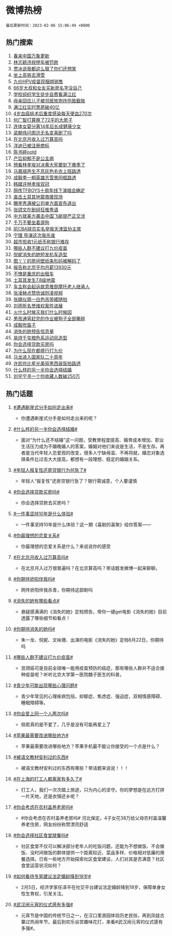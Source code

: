 # 微博热榜

`最后更新时间：2023-02-06 15:06:49 +0800`

## 热门搜索

1. [春来中国万象更新](https://m.weibo.cn/search?containerid=100103type%3D1%26t%3D10%26q%3D%23%E6%98%A5%E6%9D%A5%E4%B8%AD%E5%9B%BD%E4%B8%87%E8%B1%A1%E6%9B%B4%E6%96%B0%23&stream_entry_id=51&isnewpage=1&extparam=seat%3D1%26c_type%3D51%26pos%3D0%26stream_entry_id%3D51%26cate%3D10103%26filter_type%3Drealtimehot%26dgr%3D0%26display_time%3D1675667207%26pre_seqid%3D16756672078239343394281&luicode=10000011&lfid=106003type%253D25%2526t%253D3%2526disable_hot%253D1%2526filter_type%253Drealtimehot)
1. [林志颖违规停车被罚款](https://m.weibo.cn/search?containerid=100103type%3D1%26t%3D10%26q%3D%23%E6%9E%97%E5%BF%97%E9%A2%96%E8%BF%9D%E8%A7%84%E5%81%9C%E8%BD%A6%E8%A2%AB%E7%BD%9A%E6%AC%BE%23&stream_entry_id=31&isnewpage=1&extparam=seat%3D1%26q%3D%2523%25E6%259E%2597%25E5%25BF%2597%25E9%25A2%2596%25E8%25BF%259D%25E8%25A7%2584%25E5%2581%259C%25E8%25BD%25A6%25E8%25A2%25AB%25E7%25BD%259A%25E6%25AC%25BE%2523%26filter_type%3Drealtimehot%26dgr%3D0%26flag%3D1%26c_type%3D31%26band_rank%3D1%26stream_entry_id%3D31%26cate%3D5001%26lcate%3D5001%26pos%3D0%26realpos%3D1%26display_time%3D1675667207%26pre_seqid%3D16756672078239343394281&luicode=10000011&lfid=106003type%253D25%2526t%253D3%2526disable_hot%253D1%2526filter_type%253Drealtimehot)
1. [贾冰说我都这么狠了你们还想笑](https://m.weibo.cn/search?containerid=100103type%3D1%26t%3D10%26q%3D%23%E8%B4%BE%E5%86%B0%E8%AF%B4%E6%88%91%E9%83%BD%E8%BF%99%E4%B9%88%E7%8B%A0%E4%BA%86%E4%BD%A0%E4%BB%AC%E8%BF%98%E6%83%B3%E7%AC%91%23&stream_entry_id=31&isnewpage=1&extparam=seat%3D1%26q%3D%2523%25E8%25B4%25BE%25E5%2586%25B0%25E8%25AF%25B4%25E6%2588%2591%25E9%2583%25BD%25E8%25BF%2599%25E4%25B9%2588%25E7%258B%25A0%25E4%25BA%2586%25E4%25BD%25A0%25E4%25BB%25AC%25E8%25BF%2598%25E6%2583%25B3%25E7%25AC%2591%2523%26filter_type%3Drealtimehot%26dgr%3D0%26flag%3D1%26c_type%3D31%26band_rank%3D2%26stream_entry_id%3D31%26cate%3D5001%26lcate%3D5001%26pos%3D1%26realpos%3D2%26display_time%3D1675667207%26pre_seqid%3D16756672078239343394281&luicode=10000011&lfid=106003type%253D25%2526t%253D3%2526disable_hot%253D1%2526filter_type%253Drealtimehot)
1. [坐上高铁去滑雪](https://m.weibo.cn/search?containerid=100103type%3D1%26t%3D10%26q%3D%23%E5%9D%90%E4%B8%8A%E9%AB%98%E9%93%81%E5%8E%BB%E6%BB%91%E9%9B%AA%23&stream_entry_id=31&isnewpage=1&extparam=seat%3D1%26q%3D%2523%25E5%259D%2590%25E4%25B8%258A%25E9%25AB%2598%25E9%2593%2581%25E5%258E%25BB%25E6%25BB%2591%25E9%259B%25AA%2523%26filter_type%3Drealtimehot%26dgr%3D0%26flag%3D0%26c_type%3D31%26band_rank%3D3%26stream_entry_id%3D31%26cate%3D5001%26lcate%3D5001%26pos%3D2%26realpos%3D3%26display_time%3D1675667207%26pre_seqid%3D16756672078239343394281&luicode=10000011&lfid=106003type%253D25%2526t%253D3%2526disable_hot%253D1%2526filter_type%253Drealtimehot)
1. [九价HPV疫苗现捆绑销售](https://m.weibo.cn/search?containerid=100103type%3D1%26t%3D10%26q%3D%23%E4%B9%9D%E4%BB%B7HPV%E7%96%AB%E8%8B%97%E7%8E%B0%E6%8D%86%E7%BB%91%E9%94%80%E5%94%AE%23&stream_entry_id=31&isnewpage=1&extparam=seat%3D1%26q%3D%2523%25E4%25B9%259D%25E4%25BB%25B7HPV%25E7%2596%25AB%25E8%258B%2597%25E7%258E%25B0%25E6%258D%2586%25E7%25BB%2591%25E9%2594%2580%25E5%2594%25AE%2523%26filter_type%3Drealtimehot%26dgr%3D0%26flag%3D2%26c_type%3D31%26band_rank%3D4%26stream_entry_id%3D31%26cate%3D5001%26lcate%3D5001%26pos%3D3%26realpos%3D4%26display_time%3D1675667207%26pre_seqid%3D16756672078239343394281&luicode=10000011&lfid=106003type%253D25%2526t%253D3%2526disable_hot%253D1%2526filter_type%253Drealtimehot)
1. [66岁大叔和女友买新房名字没自己](https://m.weibo.cn/search?containerid=100103type%3D1%26t%3D10%26q%3D%2366%E5%B2%81%E5%A4%A7%E5%8F%94%E5%92%8C%E5%A5%B3%E5%8F%8B%E4%B9%B0%E6%96%B0%E6%88%BF%E5%90%8D%E5%AD%97%E6%B2%A1%E8%87%AA%E5%B7%B1%23&stream_entry_id=31&isnewpage=1&extparam=seat%3D1%26q%3D%252366%25E5%25B2%2581%25E5%25A4%25A7%25E5%258F%2594%25E5%2592%258C%25E5%25A5%25B3%25E5%258F%258B%25E4%25B9%25B0%25E6%2596%25B0%25E6%2588%25BF%25E5%2590%258D%25E5%25AD%2597%25E6%25B2%25A1%25E8%2587%25AA%25E5%25B7%25B1%2523%26filter_type%3Drealtimehot%26dgr%3D0%26flag%3D1%26c_type%3D31%26band_rank%3D5%26stream_entry_id%3D31%26cate%3D5001%26lcate%3D5001%26pos%3D4%26realpos%3D5%26display_time%3D1675667207%26pre_seqid%3D16756672078239343394281&luicode=10000011&lfid=106003type%253D25%2526t%253D3%2526disable_hot%253D1%2526filter_type%253Drealtimehot)
1. [学校组织学生徒步自费看满江红](https://m.weibo.cn/search?containerid=100103type%3D1%26t%3D10%26q%3D%23%E5%AD%A6%E6%A0%A1%E7%BB%84%E7%BB%87%E5%AD%A6%E7%94%9F%E5%BE%92%E6%AD%A5%E8%87%AA%E8%B4%B9%E7%9C%8B%E6%BB%A1%E6%B1%9F%E7%BA%A2%23&stream_entry_id=31&isnewpage=1&extparam=seat%3D1%26q%3D%2523%25E5%25AD%25A6%25E6%25A0%25A1%25E7%25BB%2584%25E7%25BB%2587%25E5%25AD%25A6%25E7%2594%259F%25E5%25BE%2592%25E6%25AD%25A5%25E8%2587%25AA%25E8%25B4%25B9%25E7%259C%258B%25E6%25BB%25A1%25E6%25B1%259F%25E7%25BA%25A2%2523%26filter_type%3Drealtimehot%26dgr%3D0%26flag%3D1%26c_type%3D31%26band_rank%3D6%26stream_entry_id%3D31%26cate%3D5001%26lcate%3D5001%26pos%3D5%26realpos%3D6%26display_time%3D1675667207%26pre_seqid%3D16756672078239343394281&luicode=10000011&lfid=106003type%253D25%2526t%253D3%2526disable_hot%253D1%2526filter_type%253Drealtimehot)
1. [母亲回应儿子被邻居放炮炸伤致截肢](https://m.weibo.cn/search?containerid=100103type%3D1%26t%3D10%26q%3D%23%E6%AF%8D%E4%BA%B2%E5%9B%9E%E5%BA%94%E5%84%BF%E5%AD%90%E8%A2%AB%E9%82%BB%E5%B1%85%E6%94%BE%E7%82%AE%E7%82%B8%E4%BC%A4%E8%87%B4%E6%88%AA%E8%82%A2%23&stream_entry_id=31&isnewpage=1&extparam=seat%3D1%26q%3D%2523%25E6%25AF%258D%25E4%25BA%25B2%25E5%259B%259E%25E5%25BA%2594%25E5%2584%25BF%25E5%25AD%2590%25E8%25A2%25AB%25E9%2582%25BB%25E5%25B1%2585%25E6%2594%25BE%25E7%2582%25AE%25E7%2582%25B8%25E4%25BC%25A4%25E8%2587%25B4%25E6%2588%25AA%25E8%2582%25A2%2523%26filter_type%3Drealtimehot%26dgr%3D0%26flag%3D0%26c_type%3D31%26band_rank%3D7%26stream_entry_id%3D31%26cate%3D5001%26lcate%3D5001%26pos%3D6%26realpos%3D7%26display_time%3D1675667207%26pre_seqid%3D16756672078239343394281&luicode=10000011&lfid=106003type%253D25%2526t%253D3%2526disable_hot%253D1%2526filter_type%253Drealtimehot)
1. [满江红实时票房破40亿](https://m.weibo.cn/search?containerid=100103type%3D1%26t%3D10%26q%3D%23%E6%BB%A1%E6%B1%9F%E7%BA%A2%E5%AE%9E%E6%97%B6%E7%A5%A8%E6%88%BF%E7%A0%B440%E4%BA%BF%23&stream_entry_id=31&isnewpage=1&extparam=seat%3D1%26q%3D%2523%25E6%25BB%25A1%25E6%25B1%259F%25E7%25BA%25A2%25E5%25AE%259E%25E6%2597%25B6%25E7%25A5%25A8%25E6%2588%25BF%25E7%25A0%25B440%25E4%25BA%25BF%2523%26filter_type%3Drealtimehot%26dgr%3D0%26flag%3D1%26c_type%3D31%26band_rank%3D8%26stream_entry_id%3D31%26cate%3D5001%26lcate%3D5001%26pos%3D7%26realpos%3D8%26display_time%3D1675667207%26pre_seqid%3D16756672078239343394281&luicode=10000011&lfid=106003type%253D25%2526t%253D3%2526disable_hot%253D1%2526filter_type%253Drealtimehot)
1. [4岁血癌娃术后重度感染每天便血270次](https://m.weibo.cn/search?containerid=100103type%3D1%26t%3D10%26q%3D%234%E5%B2%81%E8%A1%80%E7%99%8C%E5%A8%83%E6%9C%AF%E5%90%8E%E9%87%8D%E5%BA%A6%E6%84%9F%E6%9F%93%E6%AF%8F%E5%A4%A9%E4%BE%BF%E8%A1%80270%E6%AC%A1%23&stream_entry_id=31&isnewpage=1&extparam=seat%3D1%26q%3D%25234%25E5%25B2%2581%25E8%25A1%2580%25E7%2599%258C%25E5%25A8%2583%25E6%259C%25AF%25E5%2590%258E%25E9%2587%258D%25E5%25BA%25A6%25E6%2584%259F%25E6%259F%2593%25E6%25AF%258F%25E5%25A4%25A9%25E4%25BE%25BF%25E8%25A1%2580270%25E6%25AC%25A1%2523%26filter_type%3Drealtimehot%26dgr%3D0%26flag%3D0%26c_type%3D31%26band_rank%3D9%26stream_entry_id%3D31%26cate%3D5001%26lcate%3D5001%26pos%3D8%26realpos%3D9%26display_time%3D1675667207%26pre_seqid%3D16756672078239343394281&luicode=10000011&lfid=106003type%253D25%2526t%253D3%2526disable_hot%253D1%2526filter_type%253Drealtimehot)
1. [何广智打算换了72平的大房子](https://m.weibo.cn/search?containerid=100103type%3D1%26t%3D10%26q%3D%23%E4%BD%95%E5%B9%BF%E6%99%BA%E6%89%93%E7%AE%97%E6%8D%A2%E4%BA%8672%E5%B9%B3%E7%9A%84%E5%A4%A7%E6%88%BF%E5%AD%90%23&stream_entry_id=31&isnewpage=1&extparam=seat%3D1%26q%3D%2523%25E4%25BD%2595%25E5%25B9%25BF%25E6%2599%25BA%25E6%2589%2593%25E7%25AE%2597%25E6%258D%25A2%25E4%25BA%258672%25E5%25B9%25B3%25E7%259A%2584%25E5%25A4%25A7%25E6%2588%25BF%25E5%25AD%2590%2523%26filter_type%3Drealtimehot%26dgr%3D0%26flag%3D2%26c_type%3D31%26band_rank%3D10%26stream_entry_id%3D31%26cate%3D5001%26lcate%3D5001%26pos%3D9%26realpos%3D10%26display_time%3D1675667207%26pre_seqid%3D16756672078239343394281&luicode=10000011&lfid=106003type%253D25%2526t%253D3%2526disable_hot%253D1%2526filter_type%253Drealtimehot)
1. [连体女婴分离14年后长成健康少女](https://m.weibo.cn/search?containerid=100103type%3D1%26t%3D10%26q%3D%23%E8%BF%9E%E4%BD%93%E5%A5%B3%E5%A9%B4%E5%88%86%E7%A6%BB14%E5%B9%B4%E5%90%8E%E9%95%BF%E6%88%90%E5%81%A5%E5%BA%B7%E5%B0%91%E5%A5%B3%23&stream_entry_id=31&isnewpage=1&extparam=seat%3D1%26q%3D%2523%25E8%25BF%259E%25E4%25BD%2593%25E5%25A5%25B3%25E5%25A9%25B4%25E5%2588%2586%25E7%25A6%25BB14%25E5%25B9%25B4%25E5%2590%258E%25E9%2595%25BF%25E6%2588%2590%25E5%2581%25A5%25E5%25BA%25B7%25E5%25B0%2591%25E5%25A5%25B3%2523%26filter_type%3Drealtimehot%26dgr%3D0%26flag%3D1%26c_type%3D31%26band_rank%3D11%26stream_entry_id%3D31%26cate%3D5001%26lcate%3D5001%26pos%3D10%26realpos%3D11%26display_time%3D1675667207%26pre_seqid%3D16756672078239343394281&luicode=10000011&lfid=106003type%253D25%2526t%253D3%2526disable_hot%253D1%2526filter_type%253Drealtimehot)
1. [梁朝伟问周迅无名变喜剧了吗](https://m.weibo.cn/search?containerid=100103type%3D1%26t%3D10%26q%3D%23%E6%A2%81%E6%9C%9D%E4%BC%9F%E9%97%AE%E5%91%A8%E8%BF%85%E6%97%A0%E5%90%8D%E5%8F%98%E5%96%9C%E5%89%A7%E4%BA%86%E5%90%97%23&stream_entry_id=31&isnewpage=1&extparam=seat%3D1%26q%3D%2523%25E6%25A2%2581%25E6%259C%259D%25E4%25BC%259F%25E9%2597%25AE%25E5%2591%25A8%25E8%25BF%2585%25E6%2597%25A0%25E5%2590%258D%25E5%258F%2598%25E5%2596%259C%25E5%2589%25A7%25E4%25BA%2586%25E5%2590%2597%2523%26filter_type%3Drealtimehot%26dgr%3D0%26flag%3D1%26c_type%3D31%26band_rank%3D12%26stream_entry_id%3D31%26cate%3D5001%26lcate%3D5001%26pos%3D11%26realpos%3D12%26display_time%3D1675667207%26pre_seqid%3D16756672078239343394281&luicode=10000011&lfid=106003type%253D25%2526t%253D3%2526disable_hot%253D1%2526filter_type%253Drealtimehot)
1. [在北京月收入过万算高吗](https://m.weibo.cn/search?containerid=100103type%3D1%26t%3D10%26q%3D%23%E5%9C%A8%E5%8C%97%E4%BA%AC%E6%9C%88%E6%94%B6%E5%85%A5%E8%BF%87%E4%B8%87%E7%AE%97%E9%AB%98%E5%90%97%23&stream_entry_id=31&isnewpage=1&extparam=seat%3D1%26q%3D%2523%25E5%259C%25A8%25E5%258C%2597%25E4%25BA%25AC%25E6%259C%2588%25E6%2594%25B6%25E5%2585%25A5%25E8%25BF%2587%25E4%25B8%2587%25E7%25AE%2597%25E9%25AB%2598%25E5%2590%2597%2523%26filter_type%3Drealtimehot%26dgr%3D0%26flag%3D1%26c_type%3D31%26band_rank%3D13%26stream_entry_id%3D31%26cate%3D5001%26lcate%3D5001%26pos%3D12%26realpos%3D13%26display_time%3D1675667207%26pre_seqid%3D16756672078239343394281&luicode=10000011&lfid=106003type%253D25%2526t%253D3%2526disable_hot%253D1%2526filter_type%253Drealtimehot)
1. [洋迪已被注册商标](https://m.weibo.cn/search?containerid=100103type%3D1%26t%3D10%26q%3D%23%E6%B4%8B%E8%BF%AA%E5%B7%B2%E8%A2%AB%E6%B3%A8%E5%86%8C%E5%95%86%E6%A0%87%23&stream_entry_id=31&isnewpage=1&extparam=seat%3D1%26q%3D%2523%25E6%25B4%258B%25E8%25BF%25AA%25E5%25B7%25B2%25E8%25A2%25AB%25E6%25B3%25A8%25E5%2586%258C%25E5%2595%2586%25E6%25A0%2587%2523%26filter_type%3Drealtimehot%26dgr%3D0%26flag%3D1%26c_type%3D31%26band_rank%3D14%26stream_entry_id%3D31%26cate%3D5001%26lcate%3D5001%26pos%3D13%26realpos%3D14%26display_time%3D1675667207%26pre_seqid%3D16756672078239343394281&luicode=10000011&lfid=106003type%253D25%2526t%253D3%2526disable_hot%253D1%2526filter_type%253Drealtimehot)
1. [陈书婷ootd](https://m.weibo.cn/search?containerid=100103type%3D1%26t%3D10%26q%3D%23%E9%99%88%E4%B9%A6%E5%A9%B7ootd%23&stream_entry_id=31&isnewpage=1&extparam=seat%3D1%26q%3D%2523%25E9%2599%2588%25E4%25B9%25A6%25E5%25A9%25B7ootd%2523%26filter_type%3Drealtimehot%26dgr%3D0%26flag%3D0%26c_type%3D31%26band_rank%3D15%26stream_entry_id%3D31%26cate%3D5001%26lcate%3D5001%26pos%3D14%26realpos%3D15%26display_time%3D1675667207%26pre_seqid%3D16756672078239343394281&luicode=10000011&lfid=106003type%253D25%2526t%253D3%2526disable_hot%253D1%2526filter_type%253Drealtimehot)
1. [产后抑郁不是公主病](https://m.weibo.cn/search?containerid=100103type%3D1%26t%3D10%26q%3D%23%E4%BA%A7%E5%90%8E%E6%8A%91%E9%83%81%E4%B8%8D%E6%98%AF%E5%85%AC%E4%B8%BB%E7%97%85%23&stream_entry_id=31&isnewpage=1&extparam=seat%3D1%26q%3D%2523%25E4%25BA%25A7%25E5%2590%258E%25E6%258A%2591%25E9%2583%2581%25E4%25B8%258D%25E6%2598%25AF%25E5%2585%25AC%25E4%25B8%25BB%25E7%2597%2585%2523%26filter_type%3Drealtimehot%26dgr%3D0%26flag%3D1%26c_type%3D31%26band_rank%3D16%26stream_entry_id%3D31%26cate%3D5001%26lcate%3D5001%26pos%3D15%26realpos%3D16%26display_time%3D1675667207%26pre_seqid%3D16756672078239343394281&luicode=10000011&lfid=106003type%253D25%2526t%253D3%2526disable_hot%253D1%2526filter_type%253Drealtimehot)
1. [想看林孝埈对决黄大宪要到下赛季了](https://m.weibo.cn/search?containerid=100103type%3D1%26t%3D10%26q%3D%23%E6%83%B3%E7%9C%8B%E6%9E%97%E5%AD%9D%E5%9F%88%E5%AF%B9%E5%86%B3%E9%BB%84%E5%A4%A7%E5%AE%AA%E8%A6%81%E5%88%B0%E4%B8%8B%E8%B5%9B%E5%AD%A3%E4%BA%86%23&stream_entry_id=31&isnewpage=1&extparam=seat%3D1%26q%3D%2523%25E6%2583%25B3%25E7%259C%258B%25E6%259E%2597%25E5%25AD%259D%25E5%259F%2588%25E5%25AF%25B9%25E5%2586%25B3%25E9%25BB%2584%25E5%25A4%25A7%25E5%25AE%25AA%25E8%25A6%2581%25E5%2588%25B0%25E4%25B8%258B%25E8%25B5%259B%25E5%25AD%25A3%25E4%25BA%2586%2523%26filter_type%3Drealtimehot%26dgr%3D0%26flag%3D1%26c_type%3D31%26band_rank%3D17%26stream_entry_id%3D31%26cate%3D5001%26lcate%3D5001%26pos%3D16%26realpos%3D17%26display_time%3D1675667207%26pre_seqid%3D16756672078239343394281&luicode=10000011&lfid=106003type%253D25%2526t%253D3%2526disable_hot%253D1%2526filter_type%253Drealtimehot)
1. [马嘉祺声生不息灰色毛衣上班路透](https://m.weibo.cn/search?containerid=100103type%3D1%26t%3D10%26q%3D%23%E9%A9%AC%E5%98%89%E7%A5%BA%E5%A3%B0%E7%94%9F%E4%B8%8D%E6%81%AF%E7%81%B0%E8%89%B2%E6%AF%9B%E8%A1%A3%E4%B8%8A%E7%8F%AD%E8%B7%AF%E9%80%8F%23&stream_entry_id=31&isnewpage=1&extparam=seat%3D1%26q%3D%2523%25E9%25A9%25AC%25E5%2598%2589%25E7%25A5%25BA%25E5%25A3%25B0%25E7%2594%259F%25E4%25B8%258D%25E6%2581%25AF%25E7%2581%25B0%25E8%2589%25B2%25E6%25AF%259B%25E8%25A1%25A3%25E4%25B8%258A%25E7%258F%25AD%25E8%25B7%25AF%25E9%2580%258F%2523%26filter_type%3Drealtimehot%26dgr%3D0%26flag%3D1%26c_type%3D31%26band_rank%3D18%26stream_entry_id%3D31%26cate%3D5001%26lcate%3D5001%26pos%3D17%26realpos%3D18%26display_time%3D1675667207%26pre_seqid%3D16756672078239343394281&luicode=10000011&lfid=106003type%253D25%2526t%253D3%2526disable_hot%253D1%2526filter_type%253Drealtimehot)
1. [成毅李一桐英雄志雪景同框路透](https://m.weibo.cn/search?containerid=100103type%3D1%26t%3D10%26q%3D%23%E6%88%90%E6%AF%85%E6%9D%8E%E4%B8%80%E6%A1%90%E8%8B%B1%E9%9B%84%E5%BF%97%E9%9B%AA%E6%99%AF%E5%90%8C%E6%A1%86%E8%B7%AF%E9%80%8F%23&stream_entry_id=31&isnewpage=1&extparam=seat%3D1%26q%3D%2523%25E6%2588%2590%25E6%25AF%2585%25E6%259D%258E%25E4%25B8%2580%25E6%25A1%2590%25E8%258B%25B1%25E9%259B%2584%25E5%25BF%2597%25E9%259B%25AA%25E6%2599%25AF%25E5%2590%258C%25E6%25A1%2586%25E8%25B7%25AF%25E9%2580%258F%2523%26filter_type%3Drealtimehot%26dgr%3D0%26flag%3D1%26c_type%3D31%26band_rank%3D19%26stream_entry_id%3D31%26cate%3D5001%26lcate%3D5001%26pos%3D18%26realpos%3D19%26display_time%3D1675667207%26pre_seqid%3D16756672078239343394281&luicode=10000011&lfid=106003type%253D25%2526t%253D3%2526disable_hot%253D1%2526filter_type%253Drealtimehot)
1. [韩媒评林孝埈双冠](https://m.weibo.cn/search?containerid=100103type%3D1%26t%3D10%26q%3D%23%E9%9F%A9%E5%AA%92%E8%AF%84%E6%9E%97%E5%AD%9D%E5%9F%88%E5%8F%8C%E5%86%A0%23&stream_entry_id=31&isnewpage=1&extparam=seat%3D1%26q%3D%2523%25E9%259F%25A9%25E5%25AA%2592%25E8%25AF%2584%25E6%259E%2597%25E5%25AD%259D%25E5%259F%2588%25E5%258F%258C%25E5%2586%25A0%2523%26filter_type%3Drealtimehot%26dgr%3D0%26flag%3D0%26c_type%3D31%26band_rank%3D20%26stream_entry_id%3D31%26cate%3D5001%26lcate%3D5001%26pos%3D19%26realpos%3D20%26display_time%3D1675667207%26pre_seqid%3D16756672078239343394281&luicode=10000011&lfid=106003type%253D25%2526t%253D3%2526disable_hot%253D1%2526filter_type%253Drealtimehot)
1. [网传TFBOYS十周年线下演唱会确定](https://m.weibo.cn/search?containerid=100103type%3D1%26t%3D10%26q%3D%23%E7%BD%91%E4%BC%A0TFBOYS%E5%8D%81%E5%91%A8%E5%B9%B4%E7%BA%BF%E4%B8%8B%E6%BC%94%E5%94%B1%E4%BC%9A%E7%A1%AE%E5%AE%9A%23&stream_entry_id=31&isnewpage=1&extparam=seat%3D1%26q%3D%2523%25E7%25BD%2591%25E4%25BC%25A0TFBOYS%25E5%258D%2581%25E5%2591%25A8%25E5%25B9%25B4%25E7%25BA%25BF%25E4%25B8%258B%25E6%25BC%2594%25E5%2594%25B1%25E4%25BC%259A%25E7%25A1%25AE%25E5%25AE%259A%2523%26filter_type%3Drealtimehot%26dgr%3D0%26flag%3D0%26c_type%3D31%26band_rank%3D21%26stream_entry_id%3D31%26cate%3D5001%26lcate%3D5001%26pos%3D20%26realpos%3D21%26display_time%3D1675667207%26pre_seqid%3D16756672078239343394281&luicode=10000011&lfid=106003type%253D25%2526t%253D3%2526disable_hot%253D1%2526filter_type%253Drealtimehot)
1. [直击土耳其地震救援现场](https://m.weibo.cn/search?containerid=100103type%3D1%26t%3D10%26q%3D%23%E7%9B%B4%E5%87%BB%E5%9C%9F%E8%80%B3%E5%85%B6%E5%9C%B0%E9%9C%87%E6%95%91%E6%8F%B4%E7%8E%B0%E5%9C%BA%23&stream_entry_id=31&isnewpage=1&extparam=seat%3D1%26q%3D%2523%25E7%259B%25B4%25E5%2587%25BB%25E5%259C%259F%25E8%2580%25B3%25E5%2585%25B6%25E5%259C%25B0%25E9%259C%2587%25E6%2595%2591%25E6%258F%25B4%25E7%258E%25B0%25E5%259C%25BA%2523%26filter_type%3Drealtimehot%26dgr%3D0%26flag%3D1%26c_type%3D31%26band_rank%3D22%26stream_entry_id%3D31%26cate%3D5001%26lcate%3D5001%26pos%3D21%26realpos%3D22%26display_time%3D1675667207%26pre_seqid%3D16756672078239343394281&luicode=10000011&lfid=106003type%253D25%2526t%253D3%2526disable_hot%253D1%2526filter_type%253Drealtimehot)
1. [曝李秀满被公司单方面宣布退出](https://m.weibo.cn/search?containerid=100103type%3D1%26t%3D10%26q%3D%23%E6%9B%9D%E6%9D%8E%E7%A7%80%E6%BB%A1%E8%A2%AB%E5%85%AC%E5%8F%B8%E5%8D%95%E6%96%B9%E9%9D%A2%E5%AE%A3%E5%B8%83%E9%80%80%E5%87%BA%23&stream_entry_id=31&isnewpage=1&extparam=seat%3D1%26q%3D%2523%25E6%259B%259D%25E6%259D%258E%25E7%25A7%2580%25E6%25BB%25A1%25E8%25A2%25AB%25E5%2585%25AC%25E5%258F%25B8%25E5%258D%2595%25E6%2596%25B9%25E9%259D%25A2%25E5%25AE%25A3%25E5%25B8%2583%25E9%2580%2580%25E5%2587%25BA%2523%26filter_type%3Drealtimehot%26dgr%3D0%26flag%3D0%26c_type%3D31%26band_rank%3D23%26stream_entry_id%3D31%26cate%3D5001%26lcate%3D5001%26pos%3D22%26realpos%3D23%26display_time%3D1675667207%26pre_seqid%3D16756672078239343394281&luicode=10000011&lfid=106003type%253D25%2526t%253D3%2526disable_hot%253D1%2526filter_type%253Drealtimehot)
1. [张颂文在剧组狂推粤语](https://m.weibo.cn/search?containerid=100103type%3D1%26t%3D10%26q%3D%23%E5%BC%A0%E9%A2%82%E6%96%87%E5%9C%A8%E5%89%A7%E7%BB%84%E7%8B%82%E6%8E%A8%E7%B2%A4%E8%AF%AD%23&stream_entry_id=31&isnewpage=1&extparam=seat%3D1%26q%3D%2523%25E5%25BC%25A0%25E9%25A2%2582%25E6%2596%2587%25E5%259C%25A8%25E5%2589%25A7%25E7%25BB%2584%25E7%258B%2582%25E6%258E%25A8%25E7%25B2%25A4%25E8%25AF%25AD%2523%26filter_type%3Drealtimehot%26dgr%3D0%26flag%3D0%26c_type%3D31%26band_rank%3D24%26stream_entry_id%3D31%26cate%3D5001%26lcate%3D5001%26pos%3D23%26realpos%3D24%26display_time%3D1675667207%26pre_seqid%3D16756672078239343394281&luicode=10000011&lfid=106003type%253D25%2526t%253D3%2526disable_hot%253D1%2526filter_type%253Drealtimehot)
1. [中方就美方袭击中国飞艇提严正交涉](https://m.weibo.cn/search?containerid=100103type%3D1%26t%3D10%26q%3D%23%E4%B8%AD%E6%96%B9%E5%B0%B1%E7%BE%8E%E6%96%B9%E8%A2%AD%E5%87%BB%E4%B8%AD%E5%9B%BD%E9%A3%9E%E8%89%87%E6%8F%90%E4%B8%A5%E6%AD%A3%E4%BA%A4%E6%B6%89%23&stream_entry_id=31&isnewpage=1&extparam=seat%3D1%26q%3D%2523%25E4%25B8%25AD%25E6%2596%25B9%25E5%25B0%25B1%25E7%25BE%258E%25E6%2596%25B9%25E8%25A2%25AD%25E5%2587%25BB%25E4%25B8%25AD%25E5%259B%25BD%25E9%25A3%259E%25E8%2589%2587%25E6%258F%2590%25E4%25B8%25A5%25E6%25AD%25A3%25E4%25BA%25A4%25E6%25B6%2589%2523%26filter_type%3Drealtimehot%26dgr%3D0%26flag%3D0%26c_type%3D31%26band_rank%3D25%26stream_entry_id%3D31%26cate%3D5001%26lcate%3D5001%26pos%3D24%26realpos%3D25%26display_time%3D1675667207%26pre_seqid%3D16756672078239343394281&luicode=10000011&lfid=106003type%253D25%2526t%253D3%2526disable_hot%253D1%2526filter_type%253Drealtimehot)
1. [千万不要坐着遛狗](https://m.weibo.cn/search?containerid=100103type%3D1%26t%3D10%26q%3D%23%E5%8D%83%E4%B8%87%E4%B8%8D%E8%A6%81%E5%9D%90%E7%9D%80%E9%81%9B%E7%8B%97%23&stream_entry_id=31&isnewpage=1&extparam=seat%3D1%26q%3D%2523%25E5%258D%2583%25E4%25B8%2587%25E4%25B8%258D%25E8%25A6%2581%25E5%259D%2590%25E7%259D%2580%25E9%2581%259B%25E7%258B%2597%2523%26filter_type%3Drealtimehot%26dgr%3D0%26flag%3D1%26c_type%3D31%26band_rank%3D26%26stream_entry_id%3D31%26cate%3D5001%26lcate%3D5001%26pos%3D25%26realpos%3D26%26display_time%3D1675667207%26pre_seqid%3D16756672078239343394281&luicode=10000011&lfid=106003type%253D25%2526t%253D3%2526disable_hot%253D1%2526filter_type%253Drealtimehot)
1. [前CBA球员实名举报天津篮协主席](https://m.weibo.cn/search?containerid=100103type%3D1%26t%3D10%26q%3D%23%E5%89%8DCBA%E7%90%83%E5%91%98%E5%AE%9E%E5%90%8D%E4%B8%BE%E6%8A%A5%E5%A4%A9%E6%B4%A5%E7%AF%AE%E5%8D%8F%E4%B8%BB%E5%B8%AD%23&stream_entry_id=31&isnewpage=1&extparam=seat%3D1%26q%3D%2523%25E5%2589%258DCBA%25E7%2590%2583%25E5%2591%2598%25E5%25AE%259E%25E5%2590%258D%25E4%25B8%25BE%25E6%258A%25A5%25E5%25A4%25A9%25E6%25B4%25A5%25E7%25AF%25AE%25E5%258D%258F%25E4%25B8%25BB%25E5%25B8%25AD%2523%26filter_type%3Drealtimehot%26dgr%3D0%26flag%3D0%26c_type%3D31%26band_rank%3D27%26stream_entry_id%3D31%26cate%3D5001%26lcate%3D5001%26pos%3D26%26realpos%3D27%26display_time%3D1675667207%26pre_seqid%3D16756672078239343394281&luicode=10000011&lfid=106003type%253D25%2526t%253D3%2526disable_hot%253D1%2526filter_type%253Drealtimehot)
1. [宁理 导演这次我杀谁](https://m.weibo.cn/search?containerid=100103type%3D1%26t%3D10%26q%3D%E5%AE%81%E7%90%86+%E5%AF%BC%E6%BC%94%E8%BF%99%E6%AC%A1%E6%88%91%E6%9D%80%E8%B0%81&stream_entry_id=31&isnewpage=1&extparam=seat%3D1%26q%3D%25E5%25AE%2581%25E7%2590%2586%2520%25E5%25AF%25BC%25E6%25BC%2594%25E8%25BF%2599%25E6%25AC%25A1%25E6%2588%2591%25E6%259D%2580%25E8%25B0%2581%26filter_type%3Drealtimehot%26dgr%3D0%26flag%3D0%26c_type%3D31%26band_rank%3D28%26stream_entry_id%3D31%26cate%3D5001%26lcate%3D5001%26pos%3D27%26realpos%3D28%26display_time%3D1675667207%26pre_seqid%3D16756672078239343394281&luicode=10000011&lfid=106003type%253D25%2526t%253D3%2526disable_hot%253D1%2526filter_type%253Drealtimehot)
1. [超市拒收1元纸币称银行难存](https://m.weibo.cn/search?containerid=100103type%3D1%26t%3D10%26q%3D%23%E8%B6%85%E5%B8%82%E6%8B%92%E6%94%B61%E5%85%83%E7%BA%B8%E5%B8%81%E7%A7%B0%E9%93%B6%E8%A1%8C%E9%9A%BE%E5%AD%98%23&stream_entry_id=31&isnewpage=1&extparam=seat%3D1%26q%3D%2523%25E8%25B6%2585%25E5%25B8%2582%25E6%258B%2592%25E6%2594%25B61%25E5%2585%2583%25E7%25BA%25B8%25E5%25B8%2581%25E7%25A7%25B0%25E9%2593%25B6%25E8%25A1%258C%25E9%259A%25BE%25E5%25AD%2598%2523%26filter_type%3Drealtimehot%26dgr%3D0%26flag%3D0%26c_type%3D31%26band_rank%3D29%26stream_entry_id%3D31%26cate%3D5001%26lcate%3D5001%26pos%3D28%26realpos%3D29%26display_time%3D1675667207%26pre_seqid%3D16756672078239343394281&luicode=10000011&lfid=106003type%253D25%2526t%253D3%2526disable_hot%253D1%2526filter_type%253Drealtimehot)
1. [哪些人群不建议打九价疫苗](https://m.weibo.cn/search?containerid=100103type%3D1%26t%3D10%26q%3D%23%E5%93%AA%E4%BA%9B%E4%BA%BA%E7%BE%A4%E4%B8%8D%E5%BB%BA%E8%AE%AE%E6%89%93%E4%B9%9D%E4%BB%B7%E7%96%AB%E8%8B%97%23&stream_entry_id=31&isnewpage=1&extparam=seat%3D1%26q%3D%2523%25E5%2593%25AA%25E4%25BA%259B%25E4%25BA%25BA%25E7%25BE%25A4%25E4%25B8%258D%25E5%25BB%25BA%25E8%25AE%25AE%25E6%2589%2593%25E4%25B9%259D%25E4%25BB%25B7%25E7%2596%25AB%25E8%258B%2597%2523%26filter_type%3Drealtimehot%26dgr%3D0%26flag%3D1%26c_type%3D31%26band_rank%3D30%26stream_entry_id%3D31%26cate%3D5001%26lcate%3D5001%26pos%3D29%26realpos%3D30%26display_time%3D1675667207%26pre_seqid%3D16756672078239343394281&luicode=10000011&lfid=106003type%253D25%2526t%253D3%2526disable_hot%253D1%2526filter_type%253Drealtimehot)
1. [倪妮消失的她短发机车造型](https://m.weibo.cn/search?containerid=100103type%3D1%26t%3D10%26q%3D%23%E5%80%AA%E5%A6%AE%E6%B6%88%E5%A4%B1%E7%9A%84%E5%A5%B9%E7%9F%AD%E5%8F%91%E6%9C%BA%E8%BD%A6%E9%80%A0%E5%9E%8B%23&stream_entry_id=31&isnewpage=1&extparam=seat%3D1%26q%3D%2523%25E5%2580%25AA%25E5%25A6%25AE%25E6%25B6%2588%25E5%25A4%25B1%25E7%259A%2584%25E5%25A5%25B9%25E7%259F%25AD%25E5%258F%2591%25E6%259C%25BA%25E8%25BD%25A6%25E9%2580%25A0%25E5%259E%258B%2523%26filter_type%3Drealtimehot%26dgr%3D0%26flag%3D1%26c_type%3D31%26band_rank%3D31%26stream_entry_id%3D31%26cate%3D5001%26lcate%3D5001%26pos%3D30%26realpos%3D31%26display_time%3D1675667207%26pre_seqid%3D16756672078239343394281&luicode=10000011&lfid=106003type%253D25%2526t%253D3%2526disable_hot%253D1%2526filter_type%253Drealtimehot)
1. [图丫丫的房间壁纸条形码被解码了](https://m.weibo.cn/search?containerid=100103type%3D1%26t%3D10%26q%3D%23%E5%9B%BE%E4%B8%AB%E4%B8%AB%E7%9A%84%E6%88%BF%E9%97%B4%E5%A3%81%E7%BA%B8%E6%9D%A1%E5%BD%A2%E7%A0%81%E8%A2%AB%E8%A7%A3%E7%A0%81%E4%BA%86%23&stream_entry_id=31&isnewpage=1&extparam=seat%3D1%26q%3D%2523%25E5%259B%25BE%25E4%25B8%25AB%25E4%25B8%25AB%25E7%259A%2584%25E6%2588%25BF%25E9%2597%25B4%25E5%25A3%2581%25E7%25BA%25B8%25E6%259D%25A1%25E5%25BD%25A2%25E7%25A0%2581%25E8%25A2%25AB%25E8%25A7%25A3%25E7%25A0%2581%25E4%25BA%2586%2523%26filter_type%3Drealtimehot%26dgr%3D0%26flag%3D1%26c_type%3D31%26band_rank%3D32%26stream_entry_id%3D31%26cate%3D5001%26lcate%3D5001%26pos%3D31%26realpos%3D32%26display_time%3D1675667207%26pre_seqid%3D16756672078239343394281&luicode=10000011&lfid=106003type%253D25%2526t%253D3%2526disable_hot%253D1%2526filter_type%253Drealtimehot)
1. [报告称北京平均月薪13930元](https://m.weibo.cn/search?containerid=100103type%3D1%26t%3D10%26q%3D%23%E6%8A%A5%E5%91%8A%E7%A7%B0%E5%8C%97%E4%BA%AC%E5%B9%B3%E5%9D%87%E6%9C%88%E8%96%AA13930%E5%85%83%23&stream_entry_id=31&isnewpage=1&extparam=seat%3D1%26q%3D%2523%25E6%258A%25A5%25E5%2591%258A%25E7%25A7%25B0%25E5%258C%2597%25E4%25BA%25AC%25E5%25B9%25B3%25E5%259D%2587%25E6%259C%2588%25E8%2596%25AA13930%25E5%2585%2583%2523%26filter_type%3Drealtimehot%26dgr%3D0%26flag%3D0%26c_type%3D31%26band_rank%3D33%26stream_entry_id%3D31%26cate%3D5001%26lcate%3D5001%26pos%3D32%26realpos%3D33%26display_time%3D1675667207%26pre_seqid%3D16756672078239343394281&luicode=10000011&lfid=106003type%253D25%2526t%253D3%2526disable_hot%253D1%2526filter_type%253Drealtimehot)
1. [不愧是重庆的出租车](https://m.weibo.cn/search?containerid=100103type%3D1%26t%3D10%26q%3D%23%E4%B8%8D%E6%84%A7%E6%98%AF%E9%87%8D%E5%BA%86%E7%9A%84%E5%87%BA%E7%A7%9F%E8%BD%A6%23&stream_entry_id=31&isnewpage=1&extparam=seat%3D1%26q%3D%2523%25E4%25B8%258D%25E6%2584%25A7%25E6%2598%25AF%25E9%2587%258D%25E5%25BA%2586%25E7%259A%2584%25E5%2587%25BA%25E7%25A7%259F%25E8%25BD%25A6%2523%26filter_type%3Drealtimehot%26dgr%3D0%26flag%3D0%26c_type%3D31%26band_rank%3D34%26stream_entry_id%3D31%26cate%3D5001%26lcate%3D5001%26pos%3D33%26realpos%3D34%26display_time%3D1675667207%26pre_seqid%3D16756672078239343394281&luicode=10000011&lfid=106003type%253D25%2526t%253D3%2526disable_hot%253D1%2526filter_type%253Drealtimehot)
1. [土耳其发生7.8级地震](https://m.weibo.cn/search?containerid=100103type%3D1%26t%3D10%26q%3D%23%E5%9C%9F%E8%80%B3%E5%85%B6%E5%8F%91%E7%94%9F7.8%E7%BA%A7%E5%9C%B0%E9%9C%87%23&stream_entry_id=31&isnewpage=1&extparam=seat%3D1%26q%3D%2523%25E5%259C%259F%25E8%2580%25B3%25E5%2585%25B6%25E5%258F%2591%25E7%2594%259F7.8%25E7%25BA%25A7%25E5%259C%25B0%25E9%259C%2587%2523%26filter_type%3Drealtimehot%26dgr%3D0%26flag%3D0%26c_type%3D31%26band_rank%3D35%26stream_entry_id%3D31%26cate%3D5001%26lcate%3D5001%26pos%3D34%26realpos%3D35%26display_time%3D1675667207%26pre_seqid%3D16756672078239343394281&luicode=10000011&lfid=106003type%253D25%2526t%253D3%2526disable_hot%253D1%2526filter_type%253Drealtimehot)
1. [车主称会起诉故意推倒摩托老人继承人](https://m.weibo.cn/search?containerid=100103type%3D1%26t%3D10%26q%3D%23%E8%BD%A6%E4%B8%BB%E7%A7%B0%E4%BC%9A%E8%B5%B7%E8%AF%89%E6%95%85%E6%84%8F%E6%8E%A8%E5%80%92%E6%91%A9%E6%89%98%E8%80%81%E4%BA%BA%E7%BB%A7%E6%89%BF%E4%BA%BA%23&stream_entry_id=31&isnewpage=1&extparam=seat%3D1%26q%3D%2523%25E8%25BD%25A6%25E4%25B8%25BB%25E7%25A7%25B0%25E4%25BC%259A%25E8%25B5%25B7%25E8%25AF%2589%25E6%2595%2585%25E6%2584%258F%25E6%258E%25A8%25E5%2580%2592%25E6%2591%25A9%25E6%2589%2598%25E8%2580%2581%25E4%25BA%25BA%25E7%25BB%25A7%25E6%2589%25BF%25E4%25BA%25BA%2523%26filter_type%3Drealtimehot%26dgr%3D0%26flag%3D1%26c_type%3D31%26band_rank%3D36%26stream_entry_id%3D31%26cate%3D5001%26lcate%3D5001%26pos%3D35%26realpos%3D36%26display_time%3D1675667207%26pre_seqid%3D16756672078239343394281&luicode=10000011&lfid=106003type%253D25%2526t%253D3%2526disable_hot%253D1%2526filter_type%253Drealtimehot)
1. [张凌赫点赞欣诚则凌视频](https://m.weibo.cn/search?containerid=100103type%3D1%26t%3D10%26q%3D%23%E5%BC%A0%E5%87%8C%E8%B5%AB%E7%82%B9%E8%B5%9E%E6%AC%A3%E8%AF%9A%E5%88%99%E5%87%8C%E8%A7%86%E9%A2%91%23&stream_entry_id=31&isnewpage=1&extparam=seat%3D1%26q%3D%2523%25E5%25BC%25A0%25E5%2587%258C%25E8%25B5%25AB%25E7%2582%25B9%25E8%25B5%259E%25E6%25AC%25A3%25E8%25AF%259A%25E5%2588%2599%25E5%2587%258C%25E8%25A7%2586%25E9%25A2%2591%2523%26filter_type%3Drealtimehot%26dgr%3D0%26flag%3D0%26c_type%3D31%26band_rank%3D37%26stream_entry_id%3D31%26cate%3D5001%26lcate%3D5001%26pos%3D36%26realpos%3D37%26display_time%3D1675667207%26pre_seqid%3D16756672078239343394281&luicode=10000011&lfid=106003type%253D25%2526t%253D3%2526disable_hot%253D1%2526filter_type%253Drealtimehot)
1. [张婧仪周一白色吊带裙随拍](https://m.weibo.cn/search?containerid=100103type%3D1%26t%3D10%26q%3D%23%E5%BC%A0%E5%A9%A7%E4%BB%AA%E5%91%A8%E4%B8%80%E7%99%BD%E8%89%B2%E5%90%8A%E5%B8%A6%E8%A3%99%E9%9A%8F%E6%8B%8D%23&stream_entry_id=31&isnewpage=1&extparam=seat%3D1%26q%3D%2523%25E5%25BC%25A0%25E5%25A9%25A7%25E4%25BB%25AA%25E5%2591%25A8%25E4%25B8%2580%25E7%2599%25BD%25E8%2589%25B2%25E5%2590%258A%25E5%25B8%25A6%25E8%25A3%2599%25E9%259A%258F%25E6%258B%258D%2523%26filter_type%3Drealtimehot%26dgr%3D0%26flag%3D1%26c_type%3D31%26band_rank%3D38%26stream_entry_id%3D31%26cate%3D5001%26lcate%3D5001%26pos%3D37%26realpos%3D38%26display_time%3D1675667207%26pre_seqid%3D16756672078239343394281&luicode=10000011&lfid=106003type%253D25%2526t%253D3%2526disable_hot%253D1%2526filter_type%253Drealtimehot)
1. [刘雨昕名誉维权案件进展](https://m.weibo.cn/search?containerid=100103type%3D1%26t%3D10%26q%3D%23%E5%88%98%E9%9B%A8%E6%98%95%E5%90%8D%E8%AA%89%E7%BB%B4%E6%9D%83%E6%A1%88%E4%BB%B6%E8%BF%9B%E5%B1%95%23&stream_entry_id=31&isnewpage=1&extparam=seat%3D1%26q%3D%2523%25E5%2588%2598%25E9%259B%25A8%25E6%2598%2595%25E5%2590%258D%25E8%25AA%2589%25E7%25BB%25B4%25E6%259D%2583%25E6%25A1%2588%25E4%25BB%25B6%25E8%25BF%259B%25E5%25B1%2595%2523%26filter_type%3Drealtimehot%26dgr%3D0%26flag%3D1%26c_type%3D31%26band_rank%3D39%26stream_entry_id%3D31%26cate%3D5001%26lcate%3D5001%26pos%3D38%26realpos%3D39%26display_time%3D1675667207%26pre_seqid%3D16756672078239343394281&luicode=10000011&lfid=106003type%253D25%2526t%253D3%2526disable_hot%253D1%2526filter_type%253Drealtimehot)
1. [火什么时候灭我们什么时候回](https://m.weibo.cn/search?containerid=100103type%3D1%26t%3D10%26q%3D%23%E7%81%AB%E4%BB%80%E4%B9%88%E6%97%B6%E5%80%99%E7%81%AD%E6%88%91%E4%BB%AC%E4%BB%80%E4%B9%88%E6%97%B6%E5%80%99%E5%9B%9E%23&stream_entry_id=31&isnewpage=1&extparam=seat%3D1%26q%3D%2523%25E7%2581%25AB%25E4%25BB%2580%25E4%25B9%2588%25E6%2597%25B6%25E5%2580%2599%25E7%2581%25AD%25E6%2588%2591%25E4%25BB%25AC%25E4%25BB%2580%25E4%25B9%2588%25E6%2597%25B6%25E5%2580%2599%25E5%259B%259E%2523%26filter_type%3Drealtimehot%26dgr%3D0%26flag%3D1%26c_type%3D31%26band_rank%3D40%26stream_entry_id%3D31%26cate%3D5001%26lcate%3D5001%26pos%3D39%26realpos%3D40%26display_time%3D1675667207%26pre_seqid%3D16756672078239343394281&luicode=10000011&lfid=106003type%253D25%2526t%253D3%2526disable_hot%253D1%2526filter_type%253Drealtimehot)
1. [男孩通宵赶完的作业被狗子全部撕碎](https://m.weibo.cn/search?containerid=100103type%3D1%26t%3D10%26q%3D%23%E7%94%B7%E5%AD%A9%E9%80%9A%E5%AE%B5%E8%B5%B6%E5%AE%8C%E7%9A%84%E4%BD%9C%E4%B8%9A%E8%A2%AB%E7%8B%97%E5%AD%90%E5%85%A8%E9%83%A8%E6%92%95%E7%A2%8E%23&stream_entry_id=31&isnewpage=1&extparam=seat%3D1%26q%3D%2523%25E7%2594%25B7%25E5%25AD%25A9%25E9%2580%259A%25E5%25AE%25B5%25E8%25B5%25B6%25E5%25AE%258C%25E7%259A%2584%25E4%25BD%259C%25E4%25B8%259A%25E8%25A2%25AB%25E7%258B%2597%25E5%25AD%2590%25E5%2585%25A8%25E9%2583%25A8%25E6%2592%2595%25E7%25A2%258E%2523%26filter_type%3Drealtimehot%26dgr%3D0%26flag%3D0%26c_type%3D31%26band_rank%3D41%26stream_entry_id%3D31%26cate%3D5001%26lcate%3D5001%26pos%3D40%26realpos%3D41%26display_time%3D1675667207%26pre_seqid%3D16756672078239343394281&luicode=10000011&lfid=106003type%253D25%2526t%253D3%2526disable_hot%253D1%2526filter_type%253Drealtimehot)
1. [成毅吹笛子](https://m.weibo.cn/search?containerid=100103type%3D1%26t%3D10%26q%3D%23%E6%88%90%E6%AF%85%E5%90%B9%E7%AC%9B%E5%AD%90%23&stream_entry_id=31&isnewpage=1&extparam=seat%3D1%26q%3D%2523%25E6%2588%2590%25E6%25AF%2585%25E5%2590%25B9%25E7%25AC%259B%25E5%25AD%2590%2523%26filter_type%3Drealtimehot%26dgr%3D0%26flag%3D1%26c_type%3D31%26band_rank%3D42%26stream_entry_id%3D31%26cate%3D5001%26lcate%3D5001%26pos%3D41%26realpos%3D42%26display_time%3D1675667207%26pre_seqid%3D16756672078239343394281&luicode=10000011&lfid=106003type%253D25%2526t%253D3%2526disable_hot%253D1%2526filter_type%253Drealtimehot)
1. [消失的她预告信息量](https://m.weibo.cn/search?containerid=100103type%3D1%26t%3D10%26q%3D%23%E6%B6%88%E5%A4%B1%E7%9A%84%E5%A5%B9%E9%A2%84%E5%91%8A%E4%BF%A1%E6%81%AF%E9%87%8F%23&stream_entry_id=31&isnewpage=1&extparam=seat%3D1%26q%3D%2523%25E6%25B6%2588%25E5%25A4%25B1%25E7%259A%2584%25E5%25A5%25B9%25E9%25A2%2584%25E5%2591%258A%25E4%25BF%25A1%25E6%2581%25AF%25E9%2587%258F%2523%26filter_type%3Drealtimehot%26dgr%3D0%26flag%3D1%26c_type%3D31%26band_rank%3D43%26stream_entry_id%3D31%26cate%3D5001%26lcate%3D5001%26pos%3D42%26realpos%3D43%26display_time%3D1675667207%26pre_seqid%3D16756672078239343394281&luicode=10000011&lfid=106003type%253D25%2526t%253D3%2526disable_hot%253D1%2526filter_type%253Drealtimehot)
1. [易烊千玺橙色系运动风造型](https://m.weibo.cn/search?containerid=100103type%3D1%26t%3D10%26q%3D%23%E6%98%93%E7%83%8A%E5%8D%83%E7%8E%BA%E6%A9%99%E8%89%B2%E7%B3%BB%E8%BF%90%E5%8A%A8%E9%A3%8E%E9%80%A0%E5%9E%8B%23&stream_entry_id=31&isnewpage=1&extparam=seat%3D1%26q%3D%2523%25E6%2598%2593%25E7%2583%258A%25E5%258D%2583%25E7%258E%25BA%25E6%25A9%2599%25E8%2589%25B2%25E7%25B3%25BB%25E8%25BF%2590%25E5%258A%25A8%25E9%25A3%258E%25E9%2580%25A0%25E5%259E%258B%2523%26filter_type%3Drealtimehot%26dgr%3D0%26flag%3D0%26c_type%3D31%26band_rank%3D44%26stream_entry_id%3D31%26cate%3D5001%26lcate%3D5001%26pos%3D43%26realpos%3D44%26display_time%3D1675667207%26pre_seqid%3D16756672078239343394281&luicode=10000011&lfid=106003type%253D25%2526t%253D3%2526disable_hot%253D1%2526filter_type%253Drealtimehot)
1. [你会选择贷款买房吗](https://m.weibo.cn/search?containerid=100103type%3D1%26t%3D10%26q%3D%23%E4%BD%A0%E4%BC%9A%E9%80%89%E6%8B%A9%E8%B4%B7%E6%AC%BE%E4%B9%B0%E6%88%BF%E5%90%97%23&stream_entry_id=31&isnewpage=1&extparam=seat%3D1%26q%3D%2523%25E4%25BD%25A0%25E4%25BC%259A%25E9%2580%2589%25E6%258B%25A9%25E8%25B4%25B7%25E6%25AC%25BE%25E4%25B9%25B0%25E6%2588%25BF%25E5%2590%2597%2523%26filter_type%3Drealtimehot%26dgr%3D0%26flag%3D0%26c_type%3D31%26band_rank%3D45%26stream_entry_id%3D31%26cate%3D5001%26lcate%3D5001%26pos%3D44%26realpos%3D45%26display_time%3D1675667207%26pre_seqid%3D16756672078239343394281&luicode=10000011&lfid=106003type%253D25%2526t%253D3%2526disable_hot%253D1%2526filter_type%253Drealtimehot)
1. [为什么现在都盛行打九价](https://m.weibo.cn/search?containerid=100103type%3D1%26t%3D10%26q%3D%23%E4%B8%BA%E4%BB%80%E4%B9%88%E7%8E%B0%E5%9C%A8%E9%83%BD%E7%9B%9B%E8%A1%8C%E6%89%93%E4%B9%9D%E4%BB%B7%23&stream_entry_id=31&isnewpage=1&extparam=seat%3D1%26q%3D%2523%25E4%25B8%25BA%25E4%25BB%2580%25E4%25B9%2588%25E7%258E%25B0%25E5%259C%25A8%25E9%2583%25BD%25E7%259B%259B%25E8%25A1%258C%25E6%2589%2593%25E4%25B9%259D%25E4%25BB%25B7%2523%26filter_type%3Drealtimehot%26dgr%3D0%26flag%3D1%26c_type%3D31%26band_rank%3D46%26stream_entry_id%3D31%26cate%3D5001%26lcate%3D5001%26pos%3D45%26realpos%3D46%26display_time%3D1675667207%26pre_seqid%3D16756672078239343394281&luicode=10000011&lfid=106003type%253D25%2526t%253D3%2526disable_hot%253D1%2526filter_type%253Drealtimehot)
1. [马龙进入国家队二十周年](https://m.weibo.cn/search?containerid=100103type%3D1%26t%3D10%26q%3D%23%E9%A9%AC%E9%BE%99%E8%BF%9B%E5%85%A5%E5%9B%BD%E5%AE%B6%E9%98%9F%E4%BA%8C%E5%8D%81%E5%91%A8%E5%B9%B4%23&stream_entry_id=31&isnewpage=1&extparam=seat%3D1%26q%3D%2523%25E9%25A9%25AC%25E9%25BE%2599%25E8%25BF%259B%25E5%2585%25A5%25E5%259B%25BD%25E5%25AE%25B6%25E9%2598%259F%25E4%25BA%258C%25E5%258D%2581%25E5%2591%25A8%25E5%25B9%25B4%2523%26filter_type%3Drealtimehot%26dgr%3D0%26flag%3D0%26c_type%3D31%26band_rank%3D47%26stream_entry_id%3D31%26cate%3D5001%26lcate%3D5001%26pos%3D46%26realpos%3D47%26display_time%3D1675667207%26pre_seqid%3D16756672078239343394281&luicode=10000011&lfid=106003type%253D25%2526t%253D3%2526disable_hot%253D1%2526filter_type%253Drealtimehot)
1. [许凯你比星光美丽黑西装饭拍路透](https://m.weibo.cn/search?containerid=100103type%3D1%26t%3D10%26q%3D%23%E8%AE%B8%E5%87%AF%E4%BD%A0%E6%AF%94%E6%98%9F%E5%85%89%E7%BE%8E%E4%B8%BD%E9%BB%91%E8%A5%BF%E8%A3%85%E9%A5%AD%E6%8B%8D%E8%B7%AF%E9%80%8F%23&stream_entry_id=31&isnewpage=1&extparam=seat%3D1%26q%3D%2523%25E8%25AE%25B8%25E5%2587%25AF%25E4%25BD%25A0%25E6%25AF%2594%25E6%2598%259F%25E5%2585%2589%25E7%25BE%258E%25E4%25B8%25BD%25E9%25BB%2591%25E8%25A5%25BF%25E8%25A3%2585%25E9%25A5%25AD%25E6%258B%258D%25E8%25B7%25AF%25E9%2580%258F%2523%26filter_type%3Drealtimehot%26dgr%3D0%26flag%3D1%26c_type%3D31%26band_rank%3D48%26stream_entry_id%3D31%26cate%3D5001%26lcate%3D5001%26pos%3D47%26realpos%3D48%26display_time%3D1675667207%26pre_seqid%3D16756672078239343394281&luicode=10000011&lfid=106003type%253D25%2526t%253D3%2526disable_hot%253D1%2526filter_type%253Drealtimehot)
1. [什么样的另一半你会选择结婚](https://m.weibo.cn/search?containerid=100103type%3D1%26t%3D10%26q%3D%23%E4%BB%80%E4%B9%88%E6%A0%B7%E7%9A%84%E5%8F%A6%E4%B8%80%E5%8D%8A%E4%BD%A0%E4%BC%9A%E9%80%89%E6%8B%A9%E7%BB%93%E5%A9%9A%23&stream_entry_id=31&isnewpage=1&extparam=seat%3D1%26q%3D%2523%25E4%25BB%2580%25E4%25B9%2588%25E6%25A0%25B7%25E7%259A%2584%25E5%258F%25A6%25E4%25B8%2580%25E5%258D%258A%25E4%25BD%25A0%25E4%25BC%259A%25E9%2580%2589%25E6%258B%25A9%25E7%25BB%2593%25E5%25A9%259A%2523%26filter_type%3Drealtimehot%26dgr%3D0%26flag%3D0%26c_type%3D31%26band_rank%3D49%26stream_entry_id%3D31%26cate%3D5001%26lcate%3D5001%26pos%3D48%26realpos%3D49%26display_time%3D1675667207%26pre_seqid%3D16756672078239343394281&luicode=10000011&lfid=106003type%253D25%2526t%253D3%2526disable_hot%253D1%2526filter_type%253Drealtimehot)
1. [刘宇宁寻一个你收藏人数破250万](https://m.weibo.cn/search?containerid=100103type%3D1%26t%3D10%26q%3D%23%E5%88%98%E5%AE%87%E5%AE%81%E5%AF%BB%E4%B8%80%E4%B8%AA%E4%BD%A0%E6%94%B6%E8%97%8F%E4%BA%BA%E6%95%B0%E7%A0%B4250%E4%B8%87%23&stream_entry_id=31&isnewpage=1&extparam=seat%3D1%26q%3D%2523%25E5%2588%2598%25E5%25AE%2587%25E5%25AE%2581%25E5%25AF%25BB%25E4%25B8%2580%25E4%25B8%25AA%25E4%25BD%25A0%25E6%2594%25B6%25E8%2597%258F%25E4%25BA%25BA%25E6%2595%25B0%25E7%25A0%25B4250%25E4%25B8%2587%2523%26filter_type%3Drealtimehot%26dgr%3D0%26flag%3D1%26c_type%3D31%26band_rank%3D50%26stream_entry_id%3D31%26cate%3D5001%26lcate%3D5001%26pos%3D49%26realpos%3D50%26display_time%3D1675667207%26pre_seqid%3D16756672078239343394281&luicode=10000011&lfid=106003type%253D25%2526t%253D3%2526disable_hot%253D1%2526filter_type%253Drealtimehot)

## 热门话题

1. [#遭遇断崖式分手如何走出来#](https://m.weibo.cn/search?containerid=231522type%3D1%26t%3D10%26q%3D%23%E9%81%AD%E9%81%87%E6%96%AD%E5%B4%96%E5%BC%8F%E5%88%86%E6%89%8B%E5%A6%82%E4%BD%95%E8%B5%B0%E5%87%BA%E6%9D%A5%23&stream_entry_id=128&isnewpage=1&extparam=seat%3D1%26cate%3D5004%26unitid%3D1675512150573%26pos%3D1-0-0%26lcate%3D5004%26dgr%3D0%26c_type%3D128%26display_time%3D1675667209%26pre_seqid%3D167566672088702654218&luicode=10000011&lfid=231648_-_4)
    - 你遭遇断崖式分手是如何走出来的呢？

1. [#什么样的另一半你会选择结婚#](https://m.weibo.cn/search?containerid=231522type%3D1%26t%3D10%26q%3D%23%E4%BB%80%E4%B9%88%E6%A0%B7%E7%9A%84%E5%8F%A6%E4%B8%80%E5%8D%8A%E4%BD%A0%E4%BC%9A%E9%80%89%E6%8B%A9%E7%BB%93%E5%A9%9A%23&stream_entry_id=128&isnewpage=1&extparam=seat%3D1%26cate%3D5004%26unitid%3D1675655207040%26pos%3D1-0-1%26lcate%3D5004%26dgr%3D0%26c_type%3D128%26display_time%3D1675667209%26pre_seqid%3D167566672088702654218&luicode=10000011&lfid=231648_-_4)
    - 面对“为什么还不结婚”这一问题，受教育程度提高、婚育成本增加、职业生活压力成为不婚晚婚人的答案，婚姻对他们来说是生活，不是生存。再者是当代年轻人恋爱观的改变，很多人宁缺毋滥、不再将就，婚恋对象选择条件比过去大大提高，都想有一段理想、稳定的婚姻关系。

1. [#年轻人报复性还房贷银行为何急了#](https://m.weibo.cn/search?containerid=231522type%3D1%26t%3D10%26q%3D%23%E5%B9%B4%E8%BD%BB%E4%BA%BA%E6%8A%A5%E5%A4%8D%E6%80%A7%E8%BF%98%E6%88%BF%E8%B4%B7%E9%93%B6%E8%A1%8C%E4%B8%BA%E4%BD%95%E6%80%A5%E4%BA%86%23&stream_entry_id=128&isnewpage=1&extparam=seat%3D1%26cate%3D5004%26unitid%3D1675592797493%26pos%3D1-0-2%26lcate%3D5004%26dgr%3D0%26c_type%3D128%26display_time%3D1675667209%26pre_seqid%3D167566672088702654218&luicode=10000011&lfid=231648_-_4)
    - 年轻人“报复性”还房贷银行急了？银行需诚意，个人要谨慎

1. [#你会选择贷款买房吗#](https://m.weibo.cn/search?containerid=231522type%3D1%26t%3D10%26q%3D%23%E4%BD%A0%E4%BC%9A%E9%80%89%E6%8B%A9%E8%B4%B7%E6%AC%BE%E4%B9%B0%E6%88%BF%E5%90%97%23&stream_entry_id=128&isnewpage=1&extparam=seat%3D1%26cate%3D5004%26unitid%3D1675656406398%26pos%3D1-0-3%26lcate%3D5004%26dgr%3D0%26c_type%3D128%26display_time%3D1675667209%26pre_seqid%3D167566672088702654218&luicode=10000011&lfid=231648_-_4)
    - 你会选择贷款去买房吗？

1. [#一件事坚持10年是什么体验#](https://m.weibo.cn/search?containerid=231522type%3D1%26t%3D10%26q%3D%23%E4%B8%80%E4%BB%B6%E4%BA%8B%E5%9D%9A%E6%8C%8110%E5%B9%B4%E6%98%AF%E4%BB%80%E4%B9%88%E4%BD%93%E9%AA%8C%23&stream_entry_id=128&isnewpage=1&extparam=seat%3D1%26cate%3D5004%26unitid%3D1675561329780%26pos%3D1-0-4%26lcate%3D5004%26dgr%3D0%26c_type%3D128%26display_time%3D1675667209%26pre_seqid%3D167566672088702654218&luicode=10000011&lfid=231648_-_4)
    - 一件事坚持10年是什么体验？这一期《喜剧的喜聚》给你答案——

1. [#你最理想的恋爱关系#](https://m.weibo.cn/search?containerid=231522type%3D1%26t%3D10%26q%3D%23%E4%BD%A0%E6%9C%80%E7%90%86%E6%83%B3%E7%9A%84%E6%81%8B%E7%88%B1%E5%85%B3%E7%B3%BB%23&stream_entry_id=128&isnewpage=1&extparam=seat%3D1%26cate%3D5004%26unitid%3D1675645915922%26pos%3D1-0-5%26lcate%3D5004%26dgr%3D0%26c_type%3D128%26display_time%3D1675667209%26pre_seqid%3D167566672088702654218&luicode=10000011&lfid=231648_-_4)
    - 你最理想的恋爱关系是什么？来说说你的感受

1. [#在北京月收入过万算高吗#](https://m.weibo.cn/search?containerid=231522type%3D1%26t%3D10%26q%3D%23%E5%9C%A8%E5%8C%97%E4%BA%AC%E6%9C%88%E6%94%B6%E5%85%A5%E8%BF%87%E4%B8%87%E7%AE%97%E9%AB%98%E5%90%97%23&stream_entry_id=128&isnewpage=1&extparam=seat%3D1%26cate%3D5004%26unitid%3D1675662108261%26pos%3D1-0-6%26lcate%3D5004%26dgr%3D0%26c_type%3D128%26display_time%3D1675667209%26pre_seqid%3D167566672088702654218&luicode=10000011&lfid=231648_-_4)
    - 在北京月入过万很普遍吗？在北京算高吗？带话题发微博一起来聊聊。

1. [#你期待骄阳伴我吗#](https://m.weibo.cn/search?containerid=231522type%3D1%26t%3D10%26q%3D%23%E4%BD%A0%E6%9C%9F%E5%BE%85%E9%AA%84%E9%98%B3%E4%BC%B4%E6%88%91%E5%90%97%23&stream_entry_id=128&isnewpage=1&extparam=seat%3D1%26cate%3D5004%26unitid%3D1675651911623%26pos%3D1-0-7%26lcate%3D5004%26dgr%3D0%26c_type%3D128%26display_time%3D1675667209%26pre_seqid%3D167566672088702654218&luicode=10000011&lfid=231648_-_4)
    - 网传骄阳伴我杀青，你期待这部剧吗

1. [#消失的她有哪些看点#](https://m.weibo.cn/search?containerid=231522type%3D1%26t%3D10%26q%3D%23%E6%B6%88%E5%A4%B1%E7%9A%84%E5%A5%B9%E6%9C%89%E5%93%AA%E4%BA%9B%E7%9C%8B%E7%82%B9%23&stream_entry_id=128&isnewpage=1&extparam=seat%3D1%26cate%3D5004%26unitid%3D1675657296985%26pos%3D1-0-8%26lcate%3D5004%26dgr%3D0%26c_type%3D128%26display_time%3D1675667209%26pre_seqid%3D167566672088702654218&luicode=10000011&lfid=231648_-_4)
    - 悬疑感满满的《消失的她》定档预告，带你一键get电影《消失的她》目前透露了哪些细节和看点！

1. [#你期待消失的她吗#](https://m.weibo.cn/search?containerid=231522type%3D1%26t%3D10%26q%3D%23%E4%BD%A0%E6%9C%9F%E5%BE%85%E6%B6%88%E5%A4%B1%E7%9A%84%E5%A5%B9%E5%90%97%23&stream_entry_id=128&isnewpage=1&extparam=seat%3D1%26cate%3D5004%26unitid%3D1675654603532%26pos%3D1-0-9%26lcate%3D5004%26dgr%3D0%26c_type%3D128%26display_time%3D1675667209%26pre_seqid%3D167566672088702654218&luicode=10000011&lfid=231648_-_4)
    - 朱一龙、倪妮、文咏珊、出演的电影《消失的她》定档6月22日，你期待吗

1. [#哪些人群不建议打九价疫苗#](https://m.weibo.cn/search?containerid=231522type%3D1%26t%3D10%26q%3D%23%E5%93%AA%E4%BA%9B%E4%BA%BA%E7%BE%A4%E4%B8%8D%E5%BB%BA%E8%AE%AE%E6%89%93%E4%B9%9D%E4%BB%B7%E7%96%AB%E8%8B%97%23&stream_entry_id=128&isnewpage=1&extparam=seat%3D1%26cate%3D5004%26unitid%3D1675666327257%26pos%3D1-0-10%26lcate%3D5004%26dgr%3D0%26c_type%3D128%26display_time%3D1675667209%26pre_seqid%3D167566672088702654218&luicode=10000011&lfid=231648_-_4)
    - 宫颈癌可是目前全球唯一能用疫苗预防的癌症，那有哪些人群并不适合接种疫苗呢？听听北京大学第一医院魏子医生的科普。

1. [#青少年可能出现哪些心理问题#](https://m.weibo.cn/search?containerid=231522type%3D1%26t%3D10%26q%3D%23%E9%9D%92%E5%B0%91%E5%B9%B4%E5%8F%AF%E8%83%BD%E5%87%BA%E7%8E%B0%E5%93%AA%E4%BA%9B%E5%BF%83%E7%90%86%E9%97%AE%E9%A2%98%23&stream_entry_id=128&isnewpage=1&extparam=seat%3D1%26cate%3D5004%26unitid%3D1675657301756%26pos%3D1-0-11%26lcate%3D5004%26dgr%3D0%26c_type%3D128%26display_time%3D1675667209%26pre_seqid%3D167566672088702654218&luicode=10000011&lfid=231648_-_4)
    - 青少年常见的心理疾病包括，抑郁症、焦虑症、强迫症，双相情感障碍、睡眠障碍等。

1. [#你会爱上同一个人两次吗#](https://m.weibo.cn/search?containerid=231522type%3D1%26t%3D10%26q%3D%23%E4%BD%A0%E4%BC%9A%E7%88%B1%E4%B8%8A%E5%90%8C%E4%B8%80%E4%B8%AA%E4%BA%BA%E4%B8%A4%E6%AC%A1%E5%90%97%23&stream_entry_id=128&isnewpage=1&extparam=seat%3D1%26cate%3D5004%26unitid%3D1675666323895%26pos%3D1-0-12%26lcate%3D5004%26dgr%3D0%26c_type%3D128%26display_time%3D1675667209%26pre_seqid%3D167566672088702654218&luicode=10000011&lfid=231648_-_4)
    - 倘若真的是不爱了，几乎是没有可能再爱上了

1. [#苹果最需要改进哪些地方#](https://m.weibo.cn/search?containerid=231522type%3D1%26t%3D10%26q%3D%23%E8%8B%B9%E6%9E%9C%E6%9C%80%E9%9C%80%E8%A6%81%E6%94%B9%E8%BF%9B%E5%93%AA%E4%BA%9B%E5%9C%B0%E6%96%B9%23&stream_entry_id=128&isnewpage=1&extparam=seat%3D1%26cate%3D5004%26unitid%3D1675654600605%26pos%3D1-0-13%26lcate%3D5004%26dgr%3D0%26c_type%3D128%26display_time%3D1675667209%26pre_seqid%3D167566672088702654218&luicode=10000011&lfid=231648_-_4)
    - 苹果最需要改进哪些地方？苹果手机最不能让你接受的一个点是什么？

1. [#被语文教材安利过的东西#](https://m.weibo.cn/search?containerid=231522type%3D1%26t%3D10%26q%3D%23%E8%A2%AB%E8%AF%AD%E6%96%87%E6%95%99%E6%9D%90%E5%AE%89%E5%88%A9%E8%BF%87%E7%9A%84%E4%B8%9C%E8%A5%BF%23&stream_entry_id=128&isnewpage=1&extparam=seat%3D1%26cate%3D5004%26unitid%3D1675570334748%26pos%3D1-0-14%26lcate%3D5004%26dgr%3D0%26c_type%3D128%26display_time%3D1675667209%26pre_seqid%3D167566672088702654218&luicode=10000011&lfid=231648_-_4)
    - 被语文教材安利过的东西有哪些？带话题来说说！！！

1. [#在上海的打工人都离家有多久了#](https://m.weibo.cn/search?containerid=231522type%3D1%26t%3D10%26q%3D%23%E5%9C%A8%E4%B8%8A%E6%B5%B7%E7%9A%84%E6%89%93%E5%B7%A5%E4%BA%BA%E9%83%BD%E7%A6%BB%E5%AE%B6%E6%9C%89%E5%A4%9A%E4%B9%85%E4%BA%86%23&stream_entry_id=128&isnewpage=1&extparam=seat%3D1%26cate%3D5004%26unitid%3D1675664826660%26pos%3D1-0-15%26lcate%3D5004%26dgr%3D0%26c_type%3D128%26display_time%3D1675667209%26pre_seqid%3D167566672088702654218&luicode=10000011&lfid=231648_-_4)
    - 打工人，我们一次次踏上旅途，只为内心的坚守。你的梦想是在远方打拼一片天地，还是衣锦还乡呢？

1. [#你会考虑在农村盖养老房吗#](https://m.weibo.cn/search?containerid=231522type%3D1%26t%3D10%26q%3D%23%E4%BD%A0%E4%BC%9A%E8%80%83%E8%99%91%E5%9C%A8%E5%86%9C%E6%9D%91%E7%9B%96%E5%85%BB%E8%80%81%E6%88%BF%E5%90%97%23&stream_entry_id=128&isnewpage=1&extparam=seat%3D1%26cate%3D5004%26unitid%3D1675516032317%26pos%3D1-0-16%26lcate%3D5004%26dgr%3D0%26c_type%3D128%26display_time%3D1675667209%26pre_seqid%3D167566672088702654218&luicode=10000011&lfid=231648_-_4)
    - #你会考虑在农村盖养老房吗# 河北保定。4子女花38万给父母农村盖温馨养老住房，网友纷纷称赞漂亮舒适

1. [#你会选择社区食堂就餐吗#](https://m.weibo.cn/search?containerid=231522type%3D1%26t%3D10%26q%3D%23%E4%BD%A0%E4%BC%9A%E9%80%89%E6%8B%A9%E7%A4%BE%E5%8C%BA%E9%A3%9F%E5%A0%82%E5%B0%B1%E9%A4%90%E5%90%97%23&stream_entry_id=128&isnewpage=1&extparam=seat%3D1%26cate%3D5004%26unitid%3D1675498987904%26pos%3D1-0-17%26lcate%3D5004%26dgr%3D0%26c_type%3D128%26display_time%3D1675667209%26pre_seqid%3D167566672088702654218&luicode=10000011&lfid=231648_-_4)
    - 社区食堂不仅可以解决部分老年人的吃饭问题，还能为不想做饭、不会做饭、没时间做饭的群体提供一个距离较近、菜品多样、价格相对低廉的用餐选择。已有一些地方开始探索社区食堂建设，人们对其是否满意？社区食堂运营状况如何？

1. [#如何看待专家建议法定婚龄降到18岁#](https://m.weibo.cn/search?containerid=231522type%3D1%26t%3D10%26q%3D%23%E5%A6%82%E4%BD%95%E7%9C%8B%E5%BE%85%E4%B8%93%E5%AE%B6%E5%BB%BA%E8%AE%AE%E6%B3%95%E5%AE%9A%E5%A9%9A%E9%BE%84%E9%99%8D%E5%88%B018%E5%B2%81%23&stream_entry_id=128&isnewpage=1&extparam=seat%3D1%26cate%3D5004%26unitid%3D1675662738631%26pos%3D1-0-18%26lcate%3D5004%26dgr%3D0%26c_type%3D128%26display_time%3D1675667209%26pre_seqid%3D167566672088702654218&luicode=10000011&lfid=231648_-_4)
    - 2月5日，经济学家任泽平在社交平台建议法定婚龄降到18岁，保障单身女性生育权，引发关注。

1. [#武汉闹元宵的仪式感有多强#](https://m.weibo.cn/search?containerid=231522type%3D1%26t%3D10%26q%3D%23%E6%AD%A6%E6%B1%89%E9%97%B9%E5%85%83%E5%AE%B5%E7%9A%84%E4%BB%AA%E5%BC%8F%E6%84%9F%E6%9C%89%E5%A4%9A%E5%BC%BA%23&stream_entry_id=128&isnewpage=1&extparam=seat%3D1%26cate%3D5004%26unitid%3D1675641386382%26pos%3D1-0-19%26lcate%3D5004%26dgr%3D0%26c_type%3D128%26display_time%3D1675667209%26pre_seqid%3D167566672088702654218&luicode=10000011&lfid=231648_-_4)
    - 元宵节是中国的传统节日之一，在汉口里游园体验历史民俗，再到凤娃古寨过热闹年节，最后到欢乐谷赏趣味花灯，来看#武汉闹元宵的仪式感有多强#。

